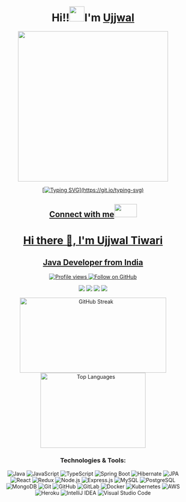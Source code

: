 <h1 align="center"> Hi!!<img src="https://raw.githubusercontent.com/nixin72/nixin72/master/wave.gif" height="40"width="40" />I'm <a href="https://www.linkedin.com/in/neerugangarh/" target="_blank">Ujjwal</h1> 
     
<div id="header" align="center">  
<img src="https://i.giphy.com/media/v1.Y2lkPTc5MGI3NjExa3Nyc25ycG12cGJzb3BrcjFseTQyanNzbW1mdnJhZzJmNGpvaGs3dCZlcD12MV9pbnRlcm5hbF9naWZfYnlfaWQmY3Q9Zw/L1R1tvI9svkIWwpVYr/giphy.gif"  width="400"/> 
</div>

<div align="center">
    
[![Typing SVG](https://readme-typing-svg.demolab.com?font=Fira+Code&weight=900&size=23&duration=3000&pause=500&color=FDFEFE&background=2A2E3425&center=true&vCenter=true&&lines=Welcome+to+my+Github+profile!;CSE'27+Undergrad;Passionate+about+Coding!)](https://git.io/typing-svg)

</div>

<h2 align="center">Connect with me<img src='https://raw.githubusercontent.com/ShahriarShafin/ShahriarShafin/main/Assets/handshake.gif' width="60px" height="35"></h2>       

<h1 align="center">Hi there 👋, I'm Ujjwal Tiwari</h1>
<h2 align="center">Java Developer from India</h2>

<p align="center">
  <img src="https://komarev.com/ghpvc/?username=ujjwaltiwari25&label=Profile%20views&color=0e75b6&style=flat" alt="Profile views" />
    <a href="https://github.com/ujjwaltiwari25">
    <img src="https://img.shields.io/github/followers/ujjwaltiwari25?label=Follow&style=social" alt="Follow on GitHub" />
</p>



<div align="center">
    <a href="https://www.linkedin.com/in/ujjwaltiwari25/" target="_blank">
    <img src="https://img.shields.io/badge/-LinkedIn-%230077B5?style=for-the-badge&logo=linkedin&logoColor=white" target="_blank"></a> 
  <a href="www.youtube.com/@ujjwaltiwari7916" target="_blank">
    <img src="https://img.shields.io/badge/YouTube-FF0000?style=for-the-badge&logo=youtube&logoColor=white" target="_blank"></a>
  <a href="https://instagram.com/ujjwal.tiwari_25" target="_blank">
    <img src="https://img.shields.io/badge/-Instagram-%23E4405F?style=for-the-badge&logo=instagram&logoColor=white" target="_blank"></a>
  <a href = "mailto:ujjwaltiwari153@gmail.com">
    <img src="https://img.shields.io/badge/-Gmail-%23333?style=for-the-badge&logo=gmail&logoColor=white" target="_blank"></a>


</div>




<!-- Start of the section you want to modify -->
<p align="center">
  <span>
    <img src="https://github-readme-streak-stats.herokuapp.com/?user=ujjwaltiwari25&" alt="GitHub Streak" style="width: 390px; height: 200px;" />
    <img src="https://github-readme-stats.vercel.app/api/top-langs?username=ujjwaltiwari25&show_icons=true&locale=en&layout=compact" alt="Top Languages" style="width: 280px; height: 200px;" />
  </span>
</p>


  
</p>
<!-- End of the section you want to modify -->

<h3 align="center">Technologies & Tools:</h3>
<p align="center">
  <!-- Programming Languages -->
  <img src="https://img.shields.io/badge/Java-ED8B00?style=flat-square&logo=java&logoColor=white" alt="Java" />
  <img src="https://img.shields.io/badge/JavaScript-F7DF1E?style=flat-square&logo=javascript&logoColor=black" alt="JavaScript" />
  <img src="https://img.shields.io/badge/TypeScript-007ACC?style=flat-square&logo=typescript&logoColor=white" alt="TypeScript" />
  
  <!-- Frameworks and Libraries -->
  <img src="https://img.shields.io/badge/Spring%20Boot-6DB33F?style=flat-square&logo=springboot&logoColor=white" alt="Spring Boot" />
  <img src="https://img.shields.io/badge/Hibernate-59666C?style=flat-square&logo=hibernate&logoColor=white" alt="Hibernate" />
  <img src="https://img.shields.io/badge/JPA-FF8800?style=flat-square&logo=jpa&logoColor=white" alt="JPA" />
  <img src="https://img.shields.io/badge/React-61DAFB?style=flat-square&logo=react&logoColor=black" alt="React" />
  <img src="https://img.shields.io/badge/Redux-764ABC?style=flat-square&logo=redux&logoColor=white" alt="Redux" />
  <img src="https://img.shields.io/badge/Node.js-339933?style=flat-square&logo=nodedotjs&logoColor=white" alt="Node.js" />
  <img src="https://img.shields.io/badge/Express.js-000000?style=flat-square&logo=express&logoColor=white" alt="Express.js" />
  
  <!-- Databases -->
  <img src="https://img.shields.io/badge/MySQL-4479A1?style=flat-square&logo=mysql&logoColor=white" alt="MySQL" />
  <img src="https://img.shields.io/badge/PostgreSQL-336791?style=flat-square&logo=postgresql&logoColor=white" alt="PostgreSQL" />
  <img src="https://img.shields.io/badge/MongoDB-47A248?style=flat-square&logo=mongodb&logoColor=white" alt="MongoDB" />
  
  <!-- Version Control -->
  <img src="https://img.shields.io/badge/Git-F05032?style=flat-square&logo=git&logoColor=white" alt="Git" />
  <img src="https://img.shields.io/badge/GitHub-181717?style=flat-square&logo=github&logoColor=white" alt="GitHub" />
  <img src="https://img.shields.io/badge/GitLab-FC6D26?style=flat-square&logo=gitlab&logoColor=white" alt="GitLab" />
  
  <!-- DevOps and Cloud -->
  <img src="https://img.shields.io/badge/Docker-2496ED?style=flat-square&logo=docker&logoColor=white" alt="Docker" />
  <img src="https://img.shields.io/badge/Kubernetes-326CE5?style=flat-square&logo=kubernetes&logoColor=white" alt="Kubernetes" />
  <img src="https://img.shields.io/badge/AWS-232F3E?style=flat-square&logo=amazonaws&logoColor=white" alt="AWS" />
  <img src="https://img.shields.io/badge/Heroku-430098?style=flat-square&logo=heroku&logoColor=white" alt="Heroku" />
  
  <!-- IDEs -->
  <img src="https://img.shields.io/badge/IntelliJ%20IDEA-000000?style=flat-square&logo=intellijidea&logoColor=white" alt="IntelliJ IDEA" />
  <img src="https://img.shields.io/badge/VS%20Code-007ACC?style=flat-square&logo=visualstudiocode&logoColor=white" alt="Visual Studio Code" />
</p>
